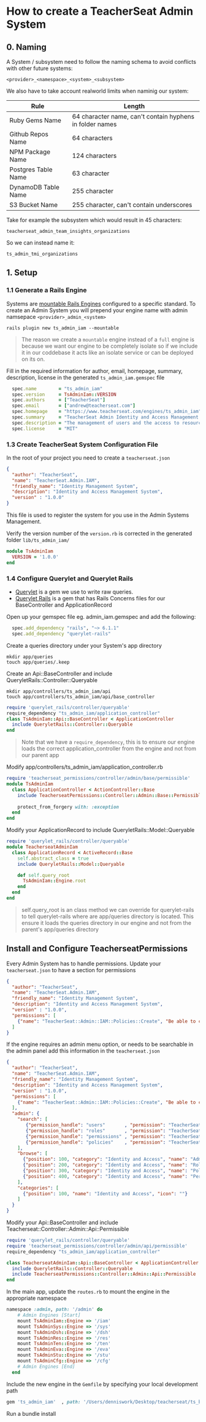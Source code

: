 # How to create a TeacherSeat Admin System

## 0. Naming

A System / subsystem need to follow the naming schema to avoid conflicts with other future systems: 

```
<provider>_<namespace>_<system>_<subsystem>
```

We also have to take account realworld limits when naminig our system:



| Rule | Length |
|---|---|
| Ruby Gems Name| 64 character name, can't contain hyphens in folder names |
| Github Repos Name | 64 characters |
| NPM Package Name | 124 characters |
| Postgres Table Name | 63 character | 
| DynamoDB Table Name | 255 character | 
| S3 Bucket Name | 255 character, can't contain underscores | 

Take for example the subsystem which would result in 45 characters:

```
teacherseat_admin_team_insights_organizations
```

So we can instead name it:

```
ts_admin_tmi_organizations
```

## 1. Setup

### 1.1 Generate a Rails Engine
Systems are [mountable Rails Engines](https://guides.rubyonrails.org/engines.html) configured to a specific standard.
To create an Admin System you will prepend your engine name with admin namsepace `<provider>_admin_<system>`

```
rails plugin new ts_admin_iam --mountable
```

> The reason we create a `mountable` engine instead of a `full` engine is because we want our engine to be completely isolate so if we include it in our coddebase it acts like an isolate service or can be deployed on its on.

Fill in the required information for author, email, homepage, summary, description, license in the generated `ts_admin_iam.gemspec` file

```rb
  spec.name        = "ts_admin_iam"
  spec.version     = TsAdminIam::VERSION
  spec.authors     = ["TeacherSeat"]
  spec.email       = ["andrew@teacherseat.com"]
  spec.homepage    = "https://www.teacherseat.com/engines/ts_admin_iam"
  spec.summary     = "TeacherSeat Admin Identity and Access Management System"
  spec.description = "The management of users and the access to resources via permissions, policies, groups, and roles"
  spec.license     = "MIT"
```
### 1.3 Create TeacherSeat System Configuration File

In the root of your project you need to create a `teacherseat.json`

```json
{
  "author": "TeacherSeat",
  "name": "TeacherSeat.Admin.IAM",
  "friendly_name": "Identity Management System",
  "description": "Identity and Access Management System",
  "version" : "1.0.0"
}
```

This file is used to register the system for you use in the Admin Systems Management.

Verify the version number of the `version.rb` is corrected in the generated folder `lib/ts_admin_iam/`

```rb
module TsAdminIam
  VERSION = '1.0.0'
end
```
### 1.4 Configure Querylet and Querylet Rails

- [Querylet](https://github.com/teacherseat/querylet) is a gem we use to write raw queries.
- [Querylet Rails](https://github.com/teacherseat/querylet-rails) is a gem that has Rails Concerns files for our BaseController and ApplicationRecord

Open up your gemspec file eg. admin_iam.gemspec and add the following:

```rb
  spec.add_dependency "rails", "~> 6.1.1"
  spec.add_dependency "querylet-rails"
```

Create a queries directory under your System's app directory

```
mkdir app/queries
touch app/queries/.keep
```

Create an Api::BaseController and include QueryletRails::Controller::Queryable

```
mkdir app/controllers/ts_admin_iam/api
touch app/controllers/ts_admin_iam/api/base_controller
```

```rb
require 'querylet_rails/controller/queryable'
require_dependency "ts_admin_iam/application_controller"
class TsAdminIam::Api::BaseController < ApplicationController
  include QueryletRails::Controller::Queryable
end
```

> Note that we have a `require_dependency`, this is to ensure our engine loads the correct application_controller from the engine and not from our parent app

Modify app/controllers/ts_admin_iam/application_controller.rb

```rb
require 'teacherseat_permissions/controller/admin/base/permissible'
module TsAdminIam
  class ApplicationController < ActionController::Base
    include TeacherseatPermissions::Controller::Admin::Base::Permissible
    
    protect_from_forgery with: :exception
  end
end
```

Modify your ApplicationRecord to include QueryletRails::Model::Queryable

```rb
require 'querylet_rails/controller/queryable'
module TeacherseatAdminIam
  class ApplicationRecord < ActiveRecord::Base
    self.abstract_class = true
    include QueryletRails::Model::Queryable

    def self.query_root
      TsAdminIam::Engine.root
    end
  end
end
```

> self.query_root is an class method we can override for querylet-rails to tell querylet-rails where are app/queries directory is located. This ensure it loads the queries directory in our engine and not from the parent's app/queries directory

## Install and Configure TeacherseatPermissions

Every Admin System has to handle permissions. Update your `teacherseat.json` to have a section for permissions

```json
{
  "author": "TeacherSeat",
  "name": "TeacherSeat.Admin.IAM",
  "friendly_name": "Identity Management System",
  "description": "Identity and Access Management System",
  "version" : "1.0.0",
  "permissions": [
    {"name": "TeacherSeat::Admin::IAM::Policies::Create", "Be able to create a new policy" }
  ]
}
```
If the engine requires an admin menu option, or needs to be searchable in the admin panel add this information in the `teacherseat.json`

```json
{
  "author": "TeacherSeat",
  "name": "TeacherSeat.Admin.IAM",
  "friendly_name": "Identity Management System",
  "description": "Identity and Access Management System",
  "version" : "1.0.0",
  "permissions": [
    {"name": "TeacherSeat::Admin::IAM::Policies::Create", "Be able to create a new policy" }
  ],
  "admin": {
    "search": [
       {"permission_handle": "users"       , "permission": "TeacherSeat:Admin:IAM:Admins:List"      , "icon": "fal fa-user"         , "path": "/iam/users"       , "name": "Admins"      , "description": "Users that have access to your admin panel" },
       {"permission_handle": "roles"       , "permission": "TeacherSeat:Admin:IAM:Roles:List"       , "icon": "fal fa-user"         , "path": "/iam/roles"       , "name": "Roles"       , "description": "Roles associate a set of permissions to an indentity" },
       {"permission_handle": "permissions" , "permission": "TeacherSeat:Admin:IAM:Permissions:List" , "icon": "fal fa-shield-check" , "path": "/iam/permissions" , "name": "Permissions" , "description": "Permissions specifc access to system actions" },
       {"permission_handle": "policies"    , "permission": "TeacherSeat:Admin:IAM:Policies:List"    , "icon": "fal fa-lock"         , "path": "/iam/policies"    , "name": "Polices"     , "description": "Policies defines a set of permissions" }
    ],
    "browse": [
      {"position": 100, "category": "Identity and Access", "name": "Admins"      , "permission": "TeacherSeat:Admin:IAM:Admins:List"       , "path": "/iam/users"},
      {"position": 200, "category": "Identity and Access", "name": "Roles"       , "permission": "TeacherSeat:Admin:IAM:Roles:List"       , "path": "/iam/roles"},
      {"position": 300, "category": "Identity and Access", "name": "Policies"    , "permission": "TeacherSeat:Admin:IAM:Policies:List"    , "path": "/iam/policies"},
      {"position": 400, "category": "Identity and Access", "name": "Permissions" , "permission": "TeacherSeat:Admin:IAM:Permissions:List" , "path": "/iam/permissions"}
    ],
    "categories": [
      {"position": 100, "name": "Identity and Access", "icon": ""}
    ]
  }
}
```

Modify your Api::BaseController and include Teacherseat::Controller::Admin::Api::Permissible

```rb
require 'querylet_rails/controller/queryable'
require 'teacherseat_permissions/controller/admin/api/permissible'
require_dependency "ts_admin_iam/application_controller"

class TeacherseatAdminIam::Api::BaseController < ApplicationController
  include QueryletRails::Controller::Queryable
  include TeacherseatPermissions::Controller::Admin::Api::Permissible
end
```

In the main app, update the `routes.rb` to mount the engine in the appropriate namespace

```rb
namespace :admin, path: '/admin' do
    # Admin Engines [Start]
    mount TsAdminIam::Engine => '/iam'
    mount TsAdminSys::Engine => '/sys'
    mount TsAdminDsh::Engine => '/dsh'
    mount TsAdminRes::Engine => '/res'
    mount TsAdminTen::Engine => '/ten'
    mount TsAdminEva::Engine => '/eva'
    mount TsAdminStu::Engine => '/stu'
    mount TsAdminCfg::Engine => '/cfg'
    # Admin Engines [End]
  end
```

Include the new engine in the `Gemfile` by specifying your local development path

```rb
gem 'ts_admin_iam'  , path: '/Users/denniswork/Desktop/teacherseat/ts_backend/admin/ts_admin_iam'
```

Run a bundle install

